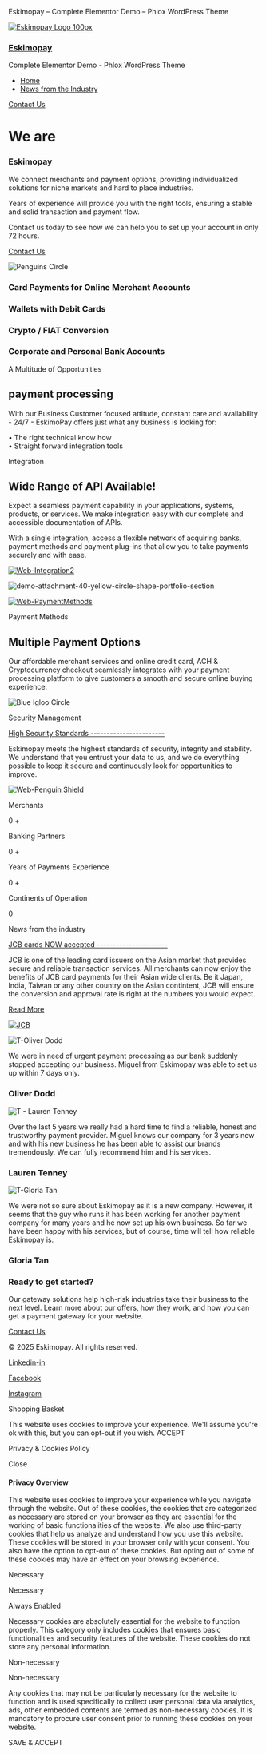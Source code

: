   






Eskimopay – Complete Elementor Demo – Phlox WordPress Theme















































































 



[![Eskimopay Logo 100px](https://eskimopay.com/wp-content/uploads/2023/11/Eskimopay-Logo-100px.png)](https://eskimopay.com/ "Eskimopay")

### [Eskimopay](https://eskimopay.com/ "Eskimopay")

Complete Elementor Demo - Phlox WordPress Theme

* [Home](https://eskimopay.com/)
* [News from the Industry](https://eskimopay.com/jcb-cards-now-accepted/)

[Contact Us](https://eskimopay.com/contact/)



We are
======

### Eskimopay

We connect merchants and payment options, providing individualized solutions for niche markets and hard to place industries.

Years of experience will provide you with the right tools, ensuring a stable and solid transaction and payment flow.

Contact us today to see how we can help you to set up your account in only 72 hours.

[Contact Us](https://eskimopay.com/contact/)

![Penguins Circle](https://eskimopay.com/wp-content/uploads/2023/11/Penguins-Circle.png)

### Card Payments for Online Merchant Accounts

### Wallets with Debit Cards

### Crypto / FIAT Conversion

### Corporate and Personal Bank Accounts

A Multitude of Opportunities

payment processing
------------------

With our Business Customer focused attitude, constant care and availability - 24/7 - EskimoPay offers just what any business is looking for:

• The right technical know how  
• Straight forward integration tools

Integration

Wide Range of  API Available!
-----------------------------

Expect a seamless payment capability in your applications, systems, products, or services. We make integration easy with our complete and accessible documentation of APIs.

With a single integration, access a flexible network of acquiring banks, payment methods and payment plug-ins that allow you to take payments securely and with ease.

[![Web-Integration2](https://eskimopay.com/wp-content/uploads/2023/11/Web-Integration2.png)](/freelancer/portfolio/branding-nice-studio/)

![demo-attachment-40-yellow-circle-shape-portfolio-section](https://eskimopay.com/wp-content/uploads/2021/02/yellow-circle-shape-portfolio-section.svg "demo-attachment-40-yellow-circle-shape-portfolio-section")

[![Web-PaymentMethods](https://eskimopay.com/wp-content/uploads/2023/11/Web-PaymentMethods.png)](/demos/freelancer/portfolio/mobile-card-app/)

Payment Methods

Multiple Payment Options
------------------------

Our affordable merchant services and online credit card, ACH & Cryptocurrency checkout seamlessly integrates with your payment processing platform to give customers a smooth and secure online buying experience.

![Blue Igloo Circle](https://eskimopay.com/wp-content/uploads/2023/11/Blue-Igloo-Circle.png "Blue Igloo Circle")

Security Management

[High Security Standards
-----------------------](/freelancer/portfolio/resturant-landing-page/)

Eskimopay meets the highest standards of security, integrity and stability. We understand that you entrust your data to us, and we do everything possible to keep it secure and continuously look for opportunities to improve.

[![Web-Penguin Shield](https://eskimopay.com/wp-content/uploads/2023/11/Web-Penguin-Shield.jpg)](/demos/freelancer/portfolio/resturant-landing-page/)

Merchants

0
+

Banking Partners

0
+

Years of Payments Experience

0
+

Continents of Operation

0

News from the industry

[JCB cards NOW accepted
----------------------](https://eskimopay.com/jcb-cards-now-accepted/)

JCB is one of the leading card issuers on the Asian market that provides secure and reliable transaction services. All merchants can now enjoy the benefits of JCB card payments for their Asian wide clients. Be it Japan, India, Taiwan or any other country on the Asian contintent, JCB will ensure the conversion and approval rate is right at the numbers you would expect.

[Read More](https://eskimopay.com/jcb-cards-now-accepted/)

[![JCB](https://eskimopay.com/wp-content/uploads/2023/11/JCB.jpg)](https://eskimopay.com/jcb-cards-now-accepted/)

![T-Oliver Dodd](https://eskimopay.com/wp-content/uploads/2021/07/T-Oliver-Dodd.jpg)

We were in need of urgent payment processing as our bank suddenly stopped accepting our business. Miguel from Eskimopay was able to set us up within 7 days only.

### Oliver Dodd

![T - Lauren Tenney](https://eskimopay.com/wp-content/uploads/2021/07/T-Lauren-Tenney.jpg)

Over the last 5 years we really had a hard time to find a reliable, honest and trustworthy payment provider. Miguel knows our company for 3 years now and with his new business he has been able to assist our brands tremendously. We can fully recommend him and his services.

### Lauren Tenney

![T-Gloria Tan](https://eskimopay.com/wp-content/uploads/2021/07/T-Gloria-Tan.jpg)

We were not so sure about Eskimopay as it is a new company. However, it seems that the guy who runs it has been working for another payment company for many years and he now set up his own business. So far we have been happy with his services, but of course, time will tell how reliable Eskimopay is.

### Gloria Tan

### Ready to get started?

Our gateway solutions help high-risk industries take their business to the next level. Learn more about our offers, how they work, and how you can get a payment gateway for your website.

[Contact Us](https://eskimopay.com/contact/)



© 2025 Eskimopay. All rights reserved.

[Linkedin-in](https://www.linkedin.com/in/eskimo-pay-365a832a0/) 

[Facebook](https://www.facebook.com/eskimopay/) 

[Instagram](https://www.instagram.com/eskimopay/)

Shopping Basket




This website uses cookies to improve your experience. We'll assume you're ok with this, but you can opt-out if you wish. ACCEPT

Privacy & Cookies Policy

Close

#### Privacy Overview

This website uses cookies to improve your experience while you navigate through the website. Out of these cookies, the cookies that are categorized as necessary are stored on your browser as they are essential for the working of basic functionalities of the website. We also use third-party cookies that help us analyze and understand how you use this website. These cookies will be stored in your browser only with your consent. You also have the option to opt-out of these cookies. But opting out of some of these cookies may have an effect on your browsing experience.

Necessary

Necessary

Always Enabled

Necessary cookies are absolutely essential for the website to function properly. This category only includes cookies that ensures basic functionalities and security features of the website. These cookies do not store any personal information.

Non-necessary

Non-necessary

Any cookies that may not be particularly necessary for the website to function and is used specifically to collect user personal data via analytics, ads, other embedded contents are termed as non-necessary cookies. It is mandatory to procure user consent prior to running these cookies on your website.

SAVE & ACCEPT

 
